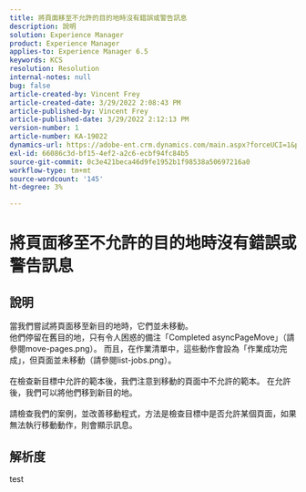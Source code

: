 ```yaml
---
title: 將頁面移至不允許的目的地時沒有錯誤或警告訊息
description: 說明
solution: Experience Manager
product: Experience Manager
applies-to: Experience Manager 6.5
keywords: KCS
resolution: Resolution
internal-notes: null
bug: false
article-created-by: Vincent Frey
article-created-date: 3/29/2022 2:08:43 PM
article-published-by: Vincent Frey
article-published-date: 3/29/2022 2:12:13 PM
version-number: 1
article-number: KA-19022
dynamics-url: https://adobe-ent.crm.dynamics.com/main.aspx?forceUCI=1&pagetype=entityrecord&etn=knowledgearticle&id=cb6c75bb-69af-ec11-9840-0022480bd820
exl-id: 66086c3d-bf15-4ef2-a2c6-ecbf94fc84b5
source-git-commit: 0c3e421beca46d9fe1952b1f98538a50697216a0
workflow-type: tm+mt
source-wordcount: '145'
ht-degree: 3%

---
```


# 將頁面移至不允許的目的地時沒有錯誤或警告訊息

## 說明

當我們嘗試將頁面移至新目的地時，它們並未移動。<br>他們停留在舊目的地，只有令人困惑的備注「Completed asyncPageMove」（請參閱move-pages.png）。 而且，在作業清單中，這些動作會設為「作業成功完成」，但頁面並未移動（請參閱list-jobs.png）。<br><br>在檢查新目標中允許的範本後，我們注意到移動的頁面中不允許的範本。 在允許後，我們可以將他們移到新目的地。<br><br>請檢查我們的案例，並改善移動程式，方法是檢查目標中是否允許某個頁面，如果無法執行移動動作，則會顯示訊息。

## 解析度


test
